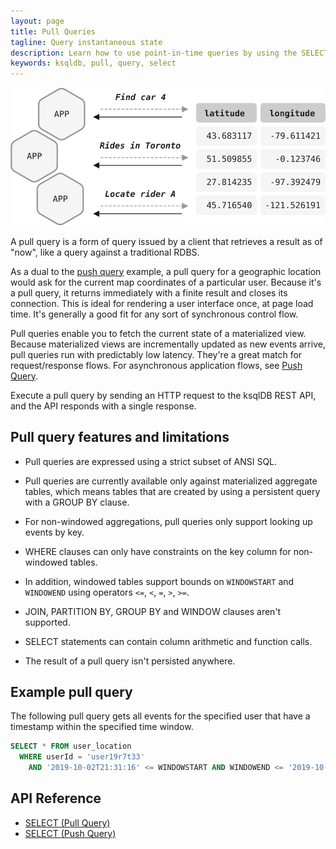 ```yaml
---
layout: page
title: Pull Queries
tagline: Query instantaneous state
description: Learn how to use point-in-time queries by using the SELECT statement. 
keywords: ksqldb, pull, query, select
---
```


![Illustration of a pull query](../../img/ksqldb-pull-query.svg)

A pull query is a form of query issued by a client that retrieves a result as
of "now", like a query against a traditional RDBS. 

As a dual to the [push query](push.md) example, a pull query for a geographic
location would ask for the current map coordinates of a particular user.
Because it's a pull query, it returns immediately with a finite result and
closes its connection. This is ideal for rendering a user interface once, at
page load time. It's generally a good fit for any sort of synchronous control
flow.

Pull queries enable you to fetch the current state of a materialized view.
Because materialized views are incrementally updated as new events arrive,
pull queries run with predictably low latency. They're a great match for
request/response flows. For asynchronous application flows, see
[Push Query](push.md).

Execute a pull query by sending an HTTP request to the ksqlDB REST API, and
the API responds with a single response.

Pull query features and limitations
-----------------------------------

- Pull queries are expressed using a strict subset of ANSI SQL.
- Pull queries are currently available only against materialized aggregate
  tables, which means tables that are created by using a persistent query
  with a GROUP BY clause.
- For non-windowed aggregations, pull queries only support looking up events
  by key.
- WHERE clauses can only have constraints on the key column for non-windowed tables.

- In addition, windowed tables support bounds on `WINDOWSTART` and `WINDOWEND` using operators
  `<=`, `<`, `=`, `>`, `>=`.
- JOIN, PARTITION BY, GROUP BY and WINDOW clauses aren't supported.
- SELECT statements can contain column arithmetic and function calls.
- The result of a pull query isn't persisted anywhere.

Example pull query
------------------

The following pull query gets all events for the specified user that have a
timestamp within the specified time window. 

```sql
SELECT * FROM user_location
  WHERE userId = 'user19r7t33'
    AND '2019-10-02T21:31:16' <= WINDOWSTART AND WINDOWEND <= '2019-10-03T21:31:16';
```

API Reference
-------------

- [SELECT (Pull Query)](../../developer-guide/ksqldb-reference/select-pull-query.md)
- [SELECT (Push Query)](../../developer-guide/ksqldb-reference/select-push-query.md)
